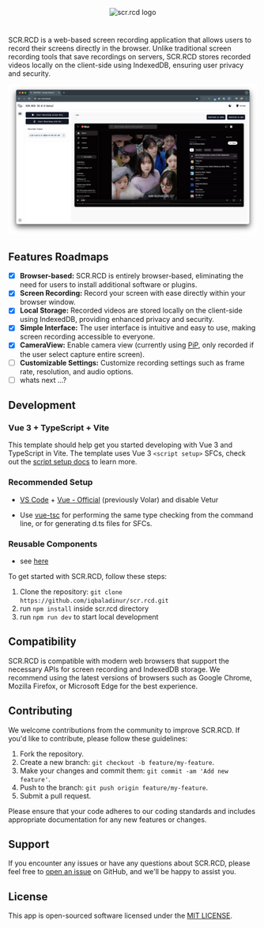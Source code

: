 <p align="center">
  <img src="https://scr-rcd.cloud/logo-tone.png" alt="scr.rcd logo">
</p>

#
SCR.RCD is a web-based screen recording application that allows users to record their screens directly in the browser. Unlike traditional screen recording tools that save recordings on servers, SCR.RCD stores recorded videos locally on the client-side using IndexedDB, ensuring user privacy and security.

![scr.rcd preview](https://raw.githubusercontent.com/iqbaladinur/scr.rcd/master/preview/preview.png)

## Features Roadmaps

- [x] **Browser-based:** SCR.RCD is entirely browser-based, eliminating the need for users to install additional software or plugins.
- [x] **Screen Recording:** Record your screen with ease directly within your browser window.
- [x] **Local Storage:** Recorded videos are stored locally on the client-side using IndexedDB, providing enhanced privacy and security.
- [x] **Simple Interface:** The user interface is intuitive and easy to use, making screen recording accessible to everyone.
- [x] **CameraView:** Enable camera view (currently using [PiP](https://developer.mozilla.org/en-US/docs/Web/API/Picture-in-Picture_API), only recorded if the user select capture entire screen).
- [ ] **Customizable Settings:** Customize recording settings such as frame rate, resolution, and audio options.
- [ ] whats next ...?

## Development

### Vue 3 + TypeScript + Vite

This template should help get you started developing with Vue 3 and TypeScript in Vite. The template uses Vue 3 `<script setup>` SFCs, check out the [script setup docs](https://v3.vuejs.org/api/sfc-script-setup.html#sfc-script-setup) to learn more.

### Recommended Setup

- [VS Code](https://code.visualstudio.com/) + [Vue - Official](https://marketplace.visualstudio.com/items?itemName=Vue.volar) (previously Volar) and disable Vetur

- Use [vue-tsc](https://github.com/vuejs/language-tools/tree/master/packages/tsc) for performing the same type checking from the command line, or for generating d.ts files for SFCs.

### Reusable Components

- see [here](https://www.shadcn-vue.com/docs/introduction.html)

To get started with SCR.RCD, follow these steps:

1. Clone the repository: `git clone https://github.com/iqbaladinur/scr.rcd.git`
2. run ```npm install``` inside scr.rcd directory
3. run ```npm run dev``` to start local development

## Compatibility

SCR.RCD is compatible with modern web browsers that support the necessary APIs for screen recording and IndexedDB storage. We recommend using the latest versions of browsers such as Google Chrome, Mozilla Firefox, or Microsoft Edge for the best experience.

## Contributing

We welcome contributions from the community to improve SCR.RCD. If you'd like to contribute, please follow these guidelines:

1. Fork the repository.
2. Create a new branch: `git checkout -b feature/my-feature`.
3. Make your changes and commit them: `git commit -am 'Add new feature'`.
4. Push to the branch: `git push origin feature/my-feature`.
5. Submit a pull request.

Please ensure that your code adheres to our coding standards and includes appropriate documentation for any new features or changes.

## Support

If you encounter any issues or have any questions about SCR.RCD, please feel free to [open an issue](https://github.com/iqbaladinur/scr.rcd/issues) on GitHub, and we'll be happy to assist you.

## License
This app is open-sourced software licensed under the [MIT LICENSE](https://raw.githubusercontent.com/iqbaladinur/scr.rcd/master/LICENSE).